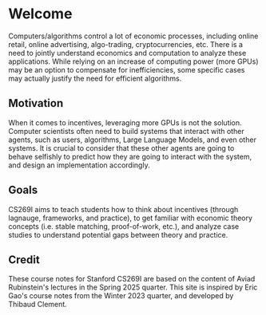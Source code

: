 # Welcome

Computers/algorithms control a lot of economic processes, including online retail, online advertising, algo-trading, cryptocurrencies, etc. There is a need to jointly understand economics and computation to analyze these applications. While relying on an increase of computing power (more GPUs) may be an option to compensate for inefficiencies, some specific cases may actually justify the need for efficient algorithms.

## Motivation
    
When it comes to incentives, leveraging more GPUs is not the solution. Computer scientists often need to build systems that interact with other agents, such as users, algorithms, Large Language Models, and even other systems. It is crucial to consider that these other agents are going to behave selfishly to predict how they are going to interact with the system, and design an implementation accordingly.

## Goals

CS269I aims to teach students how to think about incentives (through lagnauge, frameworks, and practice), to get familiar with economic theory concepts (i.e. stable matching, proof-of-work, etc.), and analyze case studies to understand potential gaps between theory and practice.

## Credit

These course notes for Stanford CS269I are based on the content of Aviad Rubinstein's lectures in the Spring 2025 quarter. This site is inspired by Eric Gao's course notes from the Winter 2023 quarter, and developed by Thibaud Clement.